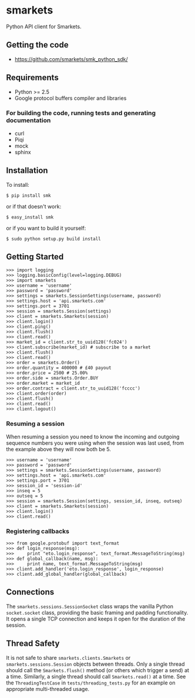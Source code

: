 # smarkets

Python API client for Smarkets.

## Getting the code

* https://github.com/smarkets/smk_python_sdk/

## Requirements

* Python >= 2.5
* Google protocol buffers compiler and libraries

### For building the code, running tests and generating documentation

* curl
* Piqi
* mock
* sphinx

## Installation

To install:

    $ pip install smk

or if that doesn't work:

    $ easy_install smk

or if you want to build it yourself:

    $ sudo python setup.py build install

## Getting Started

    >>> import logging
    >>> logging.basicConfig(level=logging.DEBUG)
    >>> import smarkets
    >>> username = 'username'
    >>> password = 'password'
    >>> settings = smarkets.SessionSettings(username, password)
    >>> settings.host = 'api.smarkets.com'
    >>> settings.port = 3701
    >>> session = smarkets.Session(settings)
    >>> client = smarkets.Smarkets(session)
    >>> client.login()
    >>> client.ping()
    >>> client.flush()
    >>> client.read()
    >>> market_id = client.str_to_uuid128('fc024')
    >>> client.subscribe(market_id) # subscribe to a market
    >>> client.flush()
    >>> client.read()
    >>> order = smarkets.Order()
    >>> order.quantity = 400000 # £40 payout
    >>> order.price = 2500 # 25.00%
    >>> order.side = smarkets.Order.BUY
    >>> order.market = market_id
    >>> order.contract = client.str_to_uuid128('fcccc')
    >>> client.order(order)
    >>> client.flush()
    >>> client.read()
    >>> client.logout()


### Resuming a session

When resuming a session you need to know the incoming and outgoing
sequence numbers you were using when the session was last used, from
the example above they will now both be 5.

    >>> username = 'username'
    >>> password = 'password'
    >>> settings = smarkets.SessionSettings(username, password)
    >>> settings.host = 'api.smarkets.com'
    >>> settings.port = 3701
    >>> session_id = 'session-id'
    >>> inseq = 5
    >>> outseq = 5
    >>> session = smarkets.Session(settings, session_id, inseq, outseq)
    >>> client = smarkets.Smarkets(session)
    >>> client.login()
    >>> client.read()


### Registering callbacks

    >>> from google.protobuf import text_format
    >>> def login_response(msg):
    >>>     print "eto.login_response", text_format.MessageToString(msg)
    >>> def global_callback(name, msg):
    >>>     print name, text_format.MessageToString(msg)
    >>> client.add_handler('eto.login_response', login_response)
    >>> client.add_global_handler(global_callback)


## Connections

The `smarkets.sessions.SessionSocket` class wraps the vanilla Python
`socket.socket` class, providing the basic framing and padding
functionality. It opens a single TCP connection and keeps it open for
the duration of the session.


## Thread Safety

It is not safe to share `smarkets.clients.Smarkets` or
`smarkets.sessions.Session` objects between threads. Only a single
thread should call the `Smarkets.flush()` method (or others which
trigger a send) at a time. Similarly, a single thread should call
`Smarkets.read()` at a time. See the `ThreadingTestCase` in
`tests/threading_tests.py` for an example on appropriate
multi-threaded usage.
